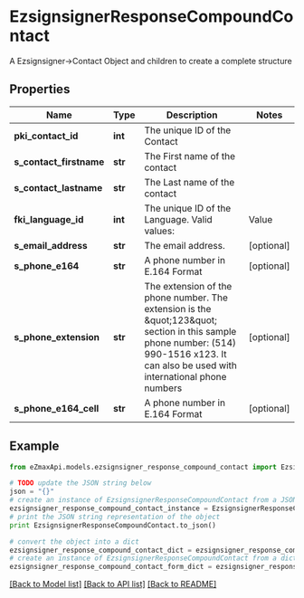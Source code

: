 # EzsignsignerResponseCompoundContact

A Ezsignsigner->Contact Object and children to create a complete structure

## Properties
Name | Type | Description | Notes
------------ | ------------- | ------------- | -------------
**pki_contact_id** | **int** | The unique ID of the Contact | 
**s_contact_firstname** | **str** | The First name of the contact | 
**s_contact_lastname** | **str** | The Last name of the contact | 
**fki_language_id** | **int** | The unique ID of the Language.  Valid values:  |Value|Description| |-|-| |1|French| |2|English| | 
**s_email_address** | **str** | The email address. | [optional] 
**s_phone_e164** | **str** | A phone number in E.164 Format | [optional] 
**s_phone_extension** | **str** | The extension of the phone number.  The extension is the \&quot;123\&quot; section in this sample phone number: (514) 990-1516 x123.  It can also be used with international phone numbers | [optional] 
**s_phone_e164_cell** | **str** | A phone number in E.164 Format | [optional] 

## Example

```python
from eZmaxApi.models.ezsignsigner_response_compound_contact import EzsignsignerResponseCompoundContact

# TODO update the JSON string below
json = "{}"
# create an instance of EzsignsignerResponseCompoundContact from a JSON string
ezsignsigner_response_compound_contact_instance = EzsignsignerResponseCompoundContact.from_json(json)
# print the JSON string representation of the object
print EzsignsignerResponseCompoundContact.to_json()

# convert the object into a dict
ezsignsigner_response_compound_contact_dict = ezsignsigner_response_compound_contact_instance.to_dict()
# create an instance of EzsignsignerResponseCompoundContact from a dict
ezsignsigner_response_compound_contact_form_dict = ezsignsigner_response_compound_contact.from_dict(ezsignsigner_response_compound_contact_dict)
```
[[Back to Model list]](../README.md#documentation-for-models) [[Back to API list]](../README.md#documentation-for-api-endpoints) [[Back to README]](../README.md)



